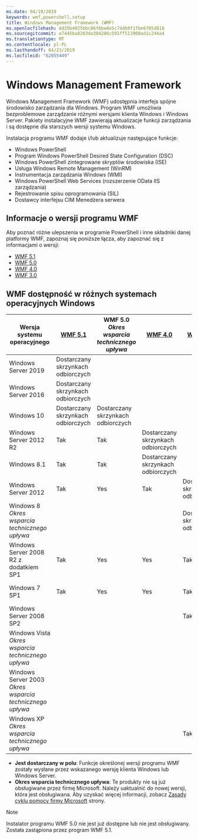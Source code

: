 ```yaml
---
ms.date: 04/19/2019
keywords: wmf,powershell,setup
title: Windows Management Framework (WMF)
ms.openlocfilehash: 6d25b4025bbc86f6be0e5c74db9f1fbe6705d816
ms.sourcegitcommit: e7445ba8203da304286c591ff513900ad1c244a4
ms.translationtype: MT
ms.contentlocale: pl-PL
ms.lasthandoff: 04/23/2019
ms.locfileid: "62055449"
---
```

# <a name="windows-management-framework"></a>Windows Management Framework

Windows Management Framework (WMF) udostępnia interfejs spójne środowisko zarządzania dla Windows. Program WMF umożliwia bezproblemowe zarządzanie różnymi wersjami klienta Windows i Windows Server. Pakiety instalacyjne WMF zawierają aktualizacje funkcji zarządzania i są dostępne dla starszych wersji systemu Windows.

Instalacja programu WMF dodaje i/lub aktualizuje następujące funkcje:

- Windows PowerShell
- Program Windows PowerShell Desired State Configuration (DSC)
- Windows PowerShell zintegrowane skryptów środowiska (ISE)
- Usługa Windows Remote Management (WinRM)
- Instrumentacja zarządzania Windows (WMI)
- Windows PowerShell Web Services (rozszerzenie OData IIS zarządzania)
- Rejestrowanie spisu oprogramowania (SIL)
- Dostawcy interfejsu CIM Menedżera serwera

## <a name="wmf-release-notes"></a>Informacje o wersji programu WMF

Aby poznać różne ulepszenia w programie PowerShell i inne składniki danej platformy WMF, zapoznaj się poniższe łącza, aby zapoznać się z informacjami o wersji:

- [WMF 5.1](5.1/release-notes.md)
- [WMF 5.0](5.0/releasenotes.md)
- [WMF 4.0](https://download.microsoft.com/download/3/D/6/3D61D262-8549-4769-A660-230B67E15B25/Windows%20Management%20Framework%204%200%20Release%20Notes.docx)
- [WMF 3.0](https://download.microsoft.com/download/E/7/6/E76850B8-DA6E-4FF5-8CCE-A24FC513FD16/WMF%203%20Release%20Notes.docx)

## <a name="wmf-availability-across-windows-operating-systems"></a>WMF dostępność w różnych systemach operacyjnych Windows

|        Wersja systemu operacyjnego         | [WMF 5.1][]  | WMF 5.0<br>*Okres wsparcia technicznego upływa* | [WMF 4.0][]  | [WMF 3.0][]  | [WMF 2.0][]  |
| --------------------------------------- | ------------ | --------------------------- | ------------ | ------------ | ------------ |
| Windows Server 2019                     | Dostarczany skrzynkach odbiorczych |                             |              |              |              |
| Windows Server 2016                     | Dostarczany skrzynkach odbiorczych |                             |              |              |              |
| Windows 10                              | Dostarczany skrzynkach odbiorczych | Dostarczany skrzynkach odbiorczych                |              |              |              |
| Windows Server 2012 R2                  | Tak          | Tak                         | Dostarczany skrzynkach odbiorczych |              |              |
| Windows 8.1                             | Tak          | Tak                         | Dostarczany skrzynkach odbiorczych |              |              |
| Windows Server 2012                     | Tak          | Yes                         | Tak          | Dostarczany skrzynkach odbiorczych |              |
| Windows 8<br>*Okres wsparcia technicznego upływa*           |              |                             |              | Dostarczany skrzynkach odbiorczych |              |
| Windows Server 2008 R2 z dodatkiem SP1              | Tak          | Yes                         | Yes          | Tak          | Dostarczany skrzynkach odbiorczych |
| Windows 7 SP1                           | Tak          | Yes                         | Yes          | Tak          | Dostarczany skrzynkach odbiorczych |
| Windows Server 2008 SP2                 |              |                             |              | Tak          | Tak          |
| Windows Vista<br>*Okres wsparcia technicznego upływa*       |              |                             |              |              | Tak          |
| Windows Server 2003<br>*Okres wsparcia technicznego upływa* |              |                             |              |              | Tak          |
| Windows XP<br>*Okres wsparcia technicznego upływa*          |              |                             |              | Tak          | Tak          |

- **Jest dostarczany w polu**: Funkcje określonej wersji programu WMF zostały wysłane przez wskazanego wersję klienta Windows lub Windows Server.
- **Okres wsparcia technicznego upływa**: Te produkty nie są już obsługiwane przez firmę Microsoft. Należy uaktualnić do nowej wersji, która jest obsługiwana. Aby uzyskać więcej informacji, zobacz [Zasady cyklu pomocy firmy Microsoft][] strony.

> [!NOTE]
> Instalator programu WMF 5.0 nie jest już dostępne lub nie jest obsługiwany. Została zastąpiona przez program WMF 5.1.

[Zasady cyklu pomocy firmy Microsoft]: https://support.microsoft.com/lifecycle
[WMF 5.1]: https://aka.ms/wmf51download
[WMF 4.0]: https://aka.ms/wmf4download
[WMF 3.0]: https://aka.ms/wmf3download
[WMF 2.0]: https://aka.ms/wmf2download
